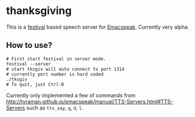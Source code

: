 # thanksgiving

This is a [festival](http://www.cstr.ed.ac.uk/projects/festival/) based speech server
for [Emacspeak](http://emacspeak.sourceforge.net). Currently very alpha.

## How to use?

```
# First start festival in server mode.
festival --server
# start tksgiv will auto connect to port 1314
# currently port number is hard coded
./tksgiv
# To quit, just Ctrl-D
```

Currently only implemented a few of commands from http://tvraman.github.io/emacspeak/manual/TTS-Servers.html#TTS-Servers
such as `tts_say`, `q`, `d`, `l`.
